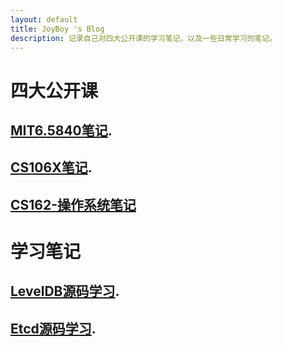 ```yaml
---
layout: default
title: JoyBoy 's Blog
description: 记录自己对四大公开课的学习笔记，以及一些日常学习的笔记。
---
```

# 四大公开课
## [MIT6.5840笔记](6.5840/6.5840index.html).
## [CS106X笔记](cs106x/cs106x-index.html).
## [CS162-操作系统笔记](cs162/cs162-index.html)

# 学习笔记
## [LevelDB源码学习](leveldb/leveldb-index.html).
## [Etcd源码学习](etcd/etcd-index.html).